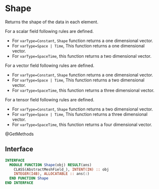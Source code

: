# Shape

Returns the shape of the data in each element.

For a scalar field following rules are defined.

- For `varType=Constant`, `Shape` function returns a one dimensional vector.
- For `varType=Space | Time`, This function returns a one dimensional vector.
- For `varType=SpaceTime`, this function returns a two dimensional vector.

For a vector field following rules are defined.

- For `varType=Constant`, `Shape` function returns a one dimensional vector.
- For `varType=Space | Time`, This function returns a two dimensional vector.
- For `varType=SpaceTime`, this function returns a three dimensional vector.

For a tensor field following rules are defined.

- For `varType=Constant`, `Shape` function returns a two dimensional vector.
- For `varType=Space | Time`, This function returns a three dimensional vector.
- For `varType=SpaceTime`, this function returns a four dimensional vector.

<span class="badge badge--secondary"> @GetMethods </span>

## Interface

```fortran
INTERFACE
  MODULE FUNCTION Shape(obj) RESULT(ans)
    CLASS(AbstractMeshField_), INTENT(IN) :: obj
    INTEGER(I4B), ALLOCATABLE :: ans(:)
  END FUNCTION Shape
END INTERFACE
```
